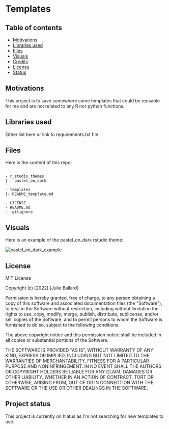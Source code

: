 # Templates

## Table of contents

- [Motivations](#motivations)
- [Libraries used](#libraries)
- [Files](#files)
- [Visuals](#visuals)
- [Credits](#credits)
- [License](#license)
- [Status](#status)


## Motivations <a name="motivations"></a>

This project is to save somewhere some templates that could be reusable for me and are not related to any R nor python functions.


## Libraries used <a name="libraries"></a>

Either list here or link to requirements.txt file


## Files <a name="files"></a>

Here is the content of this repo:

```text

- r_studio_themes
| - pastel_on_dark

- templates
|- README_template.md

- LICENSE
- README.md
- .gitignore

```

## Visuals

Here is an example of the pastel_on_dark rstudio theme:

![pastel_on_dark_example](https://user-images.githubusercontent.com/29840762/208941136-e1812254-bef7-4b05-8671-bf4e157c47fd.png)


## License <a name="license"></a>

MIT License

Copyright (c) [2022] [Julie Ballard]

Permission is hereby granted, free of charge, to any person obtaining a copy
of this software and associated documentation files (the "Software"), to deal
in the Software without restriction, including without limitation the rights
to use, copy, modify, merge, publish, distribute, sublicense, and/or sell
copies of the Software, and to permit persons to whom the Software is
furnished to do so, subject to the following conditions:

The above copyright notice and this permission notice shall be included in all
copies or substantial portions of the Software.

THE SOFTWARE IS PROVIDED "AS IS", WITHOUT WARRANTY OF ANY KIND, EXPRESS OR
IMPLIED, INCLUDING BUT NOT LIMITED TO THE WARRANTIES OF MERCHANTABILITY,
FITNESS FOR A PARTICULAR PURPOSE AND NONINFRINGEMENT. IN NO EVENT SHALL THE
AUTHORS OR COPYRIGHT HOLDERS BE LIABLE FOR ANY CLAIM, DAMAGES OR OTHER
LIABILITY, WHETHER IN AN ACTION OF CONTRACT, TORT OR OTHERWISE, ARISING FROM,
OUT OF OR IN CONNECTION WITH THE SOFTWARE OR THE USE OR OTHER DEALINGS IN THE
SOFTWARE.

## Project status  <a name="status"></a>

This project is currently on hiatus as I'm not searching for new templates to use.
